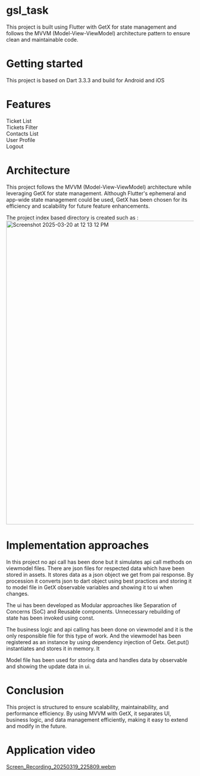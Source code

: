 # gsl_task


This project is built using Flutter with GetX for state management and follows the MVVM (Model-View-ViewModel) architecture pattern to ensure clean and maintainable code.

# Getting started

This project is based on Dart 3.3.3 and build for Android and iOS

# Features

Ticket List<br>
Tickets Filter<br>
Contacts List<br>
User Profile<br>
Logout<br>

# Architecture

This project follows the MVVM (Model-View-ViewModel) architecture while leveraging GetX for state management. Although Flutter's ephemeral and app-wide state management could be used, GetX has been chosen for its efficiency and scalability for future feature enhancements.

The project index based directory is created such as :
<img width="814" alt="Screenshot 2025-03-20 at 12 13 12 PM" src="https://github.com/user-attachments/assets/af356760-3cc7-454a-ad64-c7bad34f38fb" />


# Implementation approaches
In this project no api call has been done but it simulates api call methods on viewmodel files. There are  json files for respected data which have been stored in assets. It stores data as a json object we get from pai response. By procession it converts json to dart object using best practices and storing it to model file in GetX observable variables and showing it to ui when changes. 

The ui has been developed as Modular approaches like Separation of Concerns (SoC) and Reusable components. Unnecessary rebuilding of state has been invoked using const. 

The business logic and api calling has been done on viewmodel and it is the only responsible file for this type of work. And the viewmodel has been registered as an instance by using dependency injection of Getx. Get.put() instantiates and stores it in memory. It 

Model file has been used for storing data and handles data by observable and showing the update data in ui.

# Conclusion
This project is structured to ensure scalability, maintainability, and performance efficiency. By using MVVM with GetX, it separates UI, business logic, and data management efficiently, making it easy to extend and modify in the future.

# Application video

[Screen_Recording_20250319_225809.webm](https://github.com/user-attachments/assets/2f592ba2-6c97-4406-9f23-86e2e10bf930)

